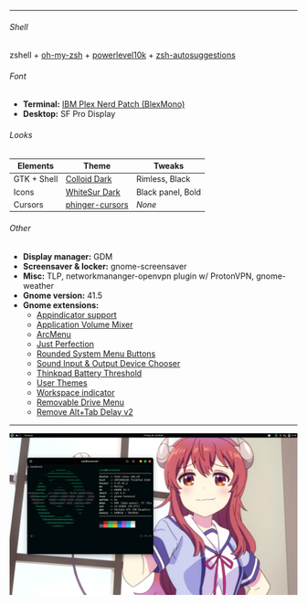 ** **

###### Shell
zshell + [oh-my-zsh](https://ohmyz.sh/) + [powerlevel10k](https://github.com/romkatv/powerlevel10k) + [zsh-autosuggestions](https://github.com/zsh-users/zsh-autosuggestions)

###### Font
* **Terminal:** [IBM Plex Nerd Patch (BlexMono)](https://www.nerdfonts.com/font-downloads)
* **Desktop:** SF Pro Display

###### Looks

| Elements | Theme | Tweaks |
| --- | --- | --- |
| GTK + Shell | [Colloid Dark](https://www.pling.com/p/1661959) | Rimless, Black |
| Icons | [WhiteSur Dark](https://www.pling.com/p/1405756) | Black panel, Bold |
| Cursors | [phinger-cursors](https://www.pling.com/p/1690782) | *None* |

###### Other
* **Display manager:** GDM
* **Screensaver & locker:** gnome-screensaver
* **Misc:** TLP, networkmananger-openvpn plugin w/ ProtonVPN, gnome-weather
* **Gnome version:** 41.5
* **Gnome extensions:**
  - [Appindicator support](https://extensions.gnome.org/extension/615/appindicator-support/)
  - [Application Volume Mixer](https://extensions.gnome.org/extension/3499/application-volume-mixer/)
  - [ArcMenu](https://extensions.gnome.org/extension/3628/arcmenu/)
  - [Just Perfection](https://extensions.gnome.org/extension/3843/just-perfection/)
  - [Rounded System Menu Buttons](https://extensions.gnome.org/extension/4693/rounded-system-menu-buttons/)
  - [Sound Input & Output Device Chooser](https://extensions.gnome.org/extension/906/sound-output-device-chooser/)
  - [Thinkpad Battery Threshold](https://extensions.gnome.org/extension/4798/thinkpad-battery-threshold/)
  - [User Themes](https://extensions.gnome.org/extension/19/user-themes/)
  - [Workspace indicator](https://extensions.gnome.org/extension/3952/workspace-indicator/)
  - [Removable Drive Menu](https://extensions.gnome.org/extension/7/removable-drive-menu/)
  - [Remove Alt+Tab Delay v2](https://extensions.gnome.org/extension/2741/remove-alttab-delay-v2/)

** **

![nocturnal-preview](images/2022-05-20-nocturnal.png)
